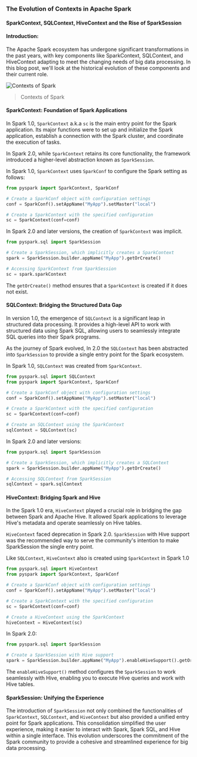### The Evolution of Contexts in Apache Spark
#### SparkContext, SQLContext, HiveContext and the Rise of SparkSession


#### Introduction:
The Apache Spark ecosystem has undergone significant transformations in the past years, with key components like SparkContext, SQLContext, and HiveContext adapting to meet the changing needs of big data processing. In this blog post, we'll look at the historical evolution of these components and their current role.

![Contexts of Spark](https://github.com/ethirajsrinivasan/binaryscriptsblogs/assets/7569031/498fff49-72ae-4fd4-89ae-e7ec85ca9993)
> Contexts of Spark


#### SparkContext: Foundation of Spark Applications
In Spark 1.0, `SparkContext`  a.k.a `sc` is the main entry point for the Spark application. Its major functions were to set up and initialize the Spark application, establish a connection with the Spark cluster, and coordinate the execution of tasks.

In Spark 2.0, while `SparkContext` retains its core functionality, the framework introduced a higher-level abstraction known as `SparkSession`.

In Spark 1.0, `SparkContext` uses `SparkConf` to configure the Spark setting as follows:

```python
from pyspark import SparkContext, SparkConf

# Create a SparkConf object with configuration settings
conf = SparkConf().setAppName("MyApp").setMaster("local")

# Create a SparkContext with the specified configuration
sc = SparkContext(conf=conf)
```

In Spark 2.0 and later versions, the creation of `SparkContext` was implicit.
```python
from pyspark.sql import SparkSession

# Create a SparkSession, which implicitly creates a SparkContext
spark = SparkSession.builder.appName("MyApp").getOrCreate()

# Accessing SparkContext from SparkSession
sc = spark.sparkContext
```

The `getOrCreate()` method ensures that a `SparkContext` is created if it does not exist.

#### SQLContext: Bridging the Structured Data Gap
In version 1.0, the emergence of `SQLContext` is a significant leap in structured data processing. It provides a high-level API to work with structured data using Spark SQL, allowing users to seamlessly integrate SQL queries into their Spark programs.

As the journey of Spark evolved, In 2.0 the `SQLContext` has been abstracted into `SparkSession` to provide a single entry point for the Spark ecosystem.

In Spark 1.0, `SQLContext` was created from `SparkContext`.
```python
from pyspark.sql import SQLContext
from pyspark import SparkContext, SparkConf

# Create a SparkConf object with configuration settings
conf = SparkConf().setAppName("MyApp").setMaster("local")

# Create a SparkContext with the specified configuration
sc = SparkContext(conf=conf)

# Create an SQLContext using the SparkContext
sqlContext = SQLContext(sc)
```

In Spark 2.0 and later versions:
```python
from pyspark.sql import SparkSession

# Create a SparkSession, which implicitly creates a SQLContext
spark = SparkSession.builder.appName("MyApp").getOrCreate()

# Accessing SQLContext from SparkSession
sqlContext = spark.sqlContext
```

#### HiveContext: Bridging Spark and Hive
In the Spark 1.0 era, `HiveContext` played a crucial role in bridging the gap between Spark and Apache Hive. It allowed Spark applications to leverage Hive's metadata and operate seamlessly on Hive tables.

`HiveContext` faced deprecation in Spark 2.0. `SparkSession` with Hive support was the recommended way to serve the community's intention to make SparkSession the single entry point.

Like `SQLContext`, `HiveContext` also is created using `SparkContext` in Spark 1.0
```python
from pyspark.sql import HiveContext
from pyspark import SparkContext, SparkConf

# Create a SparkConf object with configuration settings
conf = SparkConf().setAppName("MyApp").setMaster("local")

# Create a SparkContext with the specified configuration
sc = SparkContext(conf=conf)

# Create a HiveContext using the SparkContext
hiveContext = HiveContext(sc)
```  
In Spark 2.0:
```python
from pyspark.sql import SparkSession

# Create a SparkSession with Hive support
spark = SparkSession.builder.appName("MyApp").enableHiveSupport().getOrCreate()
```
The `enableHiveSupport()` method configures the `SparkSession` to work seamlessly with Hive, enabling you to execute Hive queries and work with Hive tables.

#### SparkSession: Unifying the Experience
The introduction of `SparkSession` not only combined the functionalities of `SparkContext`, `SQLContext`, and `HiveContext` but also provided a unified entry point for Spark applications. This consolidation simplified the user experience, making it easier to interact with Spark, Spark SQL, and Hive within a single interface. This evolution underscores the commitment of the Spark community to provide a cohesive and streamlined experience for big data processing.
